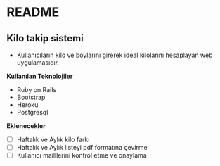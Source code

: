 # README

## Kilo takip sistemi

- Kullanıcıların kilo ve boylarını girerek ideal kilolarını hesaplayan web uygulamasıdır.

**Kullanılan Teknolojiler**

- Ruby on Rails
- Bootstrap
- Heroku
- Postgresql

**Eklenecekler**

- [ ] Haftalık ve Aylık kilo farkı
- [ ] Haftalık ve Aylık listeyi pdf formatına çevirme
- [ ] Kullanıcı mailllerini kontrol etme ve onaylama 